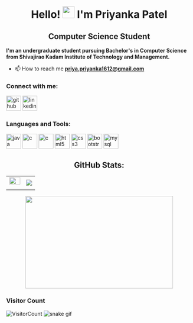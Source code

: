 <h1 align="center">Hello! <img src="https://media.giphy.com/media/hvRJCLFzcasrR4ia7z/giphy.gif" width="32"> I'm Priyanka Patel</h1>
<h2 align="center"> Computer Science Student</h2>

**I'm an undergraduate student pursuing Bachelor's in Computer Science from Shivajirao Kadam Institute of Technology and Management.**

- 📫 How to reach me **priya.priyanka1612@gmail.com**

<h3 align="left">Connect with me:</h3>

[<img src='https://github.githubassets.com/images/modules/logos_page/GitHub-Mark.png' alt='github' height='40'>](https://github.com/PriyankaPatel1612)   [<img src='https://cdn-icons-png.flaticon.com/512/174/174857.png' alt='linkedin' height='40'>](https://www.linkedin.com/in/priyanka-patel-0b1a7021b//)  

 <h3 align="left">Languages and Tools:</h3>
<div align="left">
  
[<img src='https://cdn-icons-png.flaticon.com/512/5968/5968282.png' alt='java' height='40'>](https://www.java.com/en/)  [<img src='https://img.icons8.com/color/480/c-programming.png' alt='c' height='40'>](https://en.wikipedia.org/wiki/C_(programming_language))    [<img src='https://user-images.githubusercontent.com/42747200/46140125-da084900-c26d-11e8-8ea7-c45ae6306309.png' alt='c' height='40'>](https://en.wikipedia.org/wiki/C%2B%2B)  [<img src='https://cdn-icons-png.flaticon.com/512/732/732212.png' alt='html5' height='40'>](https://en.wikipedia.org/wiki/HTML)  [<img src='https://cdn-icons-png.flaticon.com/512/732/732190.png' alt='css3' height='40'>](https://en.wikipedia.org/wiki/CSS)  [<img src='https://avatars.githubusercontent.com/u/2918581?s=280&v=4' alt='bootstrap' height='40'>](https://getbootstrap.com/docs/5.3/getting-started/introduction/)   [<img src='https://e7.pngegg.com/pngimages/747/798/png-clipart-mysql-mysql.png' alt='mysql' height='40'>](https://www.mysql.com/)  

</div>

<div align="center">
  <h2> GitHub Stats:</h2>
  <table style="border-collapse: collapse; border: none;">
    <tr style="border: none;">
      <td style="border: none;">
        <img src="https://github-readme-stats.vercel.app/api?username=PriyankaPatel1612&theme=radical&hide_border=false&include_all_commits=true&count_private=true" style="width: 100%; max-width: 400px; margin-right: 10px; margin-bottom: 10px;" />
      </td>
      <td style="border: none;">
        <img src="https://github-readme-streak-stats.herokuapp.com/?user=PriyankaPatel1612&theme=radical&hide_border=false" />
      </td>
    </tr>
  </table>
  <img align="center" src="https://github-readme-stats.vercel.app/api/top-langs/?username=PriyankaPatel1612&theme=radical&hide_border=false&include_all_commits=true&count_private=true&layout=compact" height="250" width="400" />
</div>
  
 </div>
<h3 align="left">Visitor Count</h3>

![VisitorCount](https://profile-counter.glitch.me/PriyankaPatel1612/count.svg)
![snake gif](https://github.com/PriyankaPatel1612/PriyankaPatel1612/blob/output/github-contribution-grid-snake.svg)



